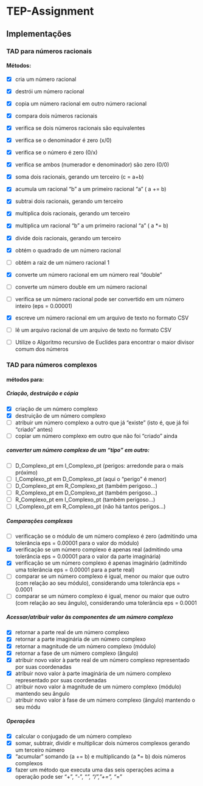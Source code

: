 # TEP-Assignment

## Implementações

### TAD para números racionais
#### Métodos:
- [x] cria um número racional
- [x] destrói um número racional
- [x] copia um número racional em outro número racional
- [x] compara dois números racionais
- [x] verifica se dois números racionais são equivalentes
- [x] verifica se o denominador é zero (x/0)
- [x] verifica se o número é zero (0/x)
- [x] verifica se ambos (numerador e denominador) são zero (0/0)
- [x] soma dois racionais, gerando um terceiro (c = a+b)
- [x] acumula um racional “b” a um primeiro racional “a” ( a += b)
- [x] subtrai dois racionais, gerando um terceiro
- [x] multiplica dois racionais, gerando um terceiro
- [x] multiplica um racional “b” a um primeiro racional “a” ( a *= b)
- [x] divide dois racionais, gerando um terceiro
- [x] obtém o quadrado de um número racional
- [  ] obtém a raiz de um número racional 1
- [x] converte um número racional em um número real “double”
- [  ] converte um número double em um número racional 
- [  ] verifica se um número racional pode ser convertido em um número inteiro (eps = 0.00001)
- [x] escreve um número racional em um arquivo de texto no formato CSV 
- [  ] lê um arquivo racional de um arquivo de texto no formato CSV
- [  ] Utilize o Algoritmo recursivo de Euclides para encontrar o maior divisor comum dos números



### TAD para números complexos
#### métodos para:

##### Criação, destruição e cópia
- [x] criação de um número complexo
- [x] destruição de um número complexo
- [  ] atribuir um número complexo a outro que já “existe” (isto é, que já foi “criado” antes)
- [  ] copiar um número complexo em outro que não foi “criado” ainda

##### converter um número complexo de um “tipo” em outro:
- [  ] D_Complexo_pt em I_Complexo_pt (perigos: arredonde para o mais próximo)
- [  ] I_Complexo_pt em D_Complexo_pt (aqui o “perigo” é menor)
- [  ] D_Complexo_pt em R_Complexo_pt (também perigoso...)
- [  ] R_Complexo_pt em D_Complexo_pt (também perigoso...)
- [  ] R_Complexo_pt em I_Complexo_pt (também perigoso...)
- [  ] I_Complexo_pt em R_Complexo_pt (não há tantos perigos...)

##### Comparações complexas
- [  ] verificação se o módulo de um número complexo é zero (admitindo uma tolerância eps = 0.00001 para o valor do módulo)
- [x] verificação se um número complexo é apenas real (admitindo uma tolerância eps = 0.00001 para o valor da parte imaginária)
- [x] verificação se um número complexo é apenas imaginário (admitindo uma tolerância eps = 0.00001 para a parte real)
- [  ] comparar se um número complexo é igual, menor ou maior que outro (com relação ao seu módulo), considerando uma tolerância eps = 0.0001
- [  ] comparar se um número complexo é igual, menor ou maior que outro (com relação ao seu ângulo), considerando uma tolerância eps = 0.0001

##### Acessar/atribuir valor às componentes de um número complexo
- [x] retornar a parte real de um número complexo
- [x] retornar a parte imaginária de um número complexo
- [x] retornar a magnitude de um número complexo (módulo)
- [x] retornar a fase de um número complexo (ângulo)
- [x] atribuir novo valor à parte real de um número complexo representado por suas coordenadas
- [x] atribuir novo valor à parte imaginária de um número complexo representado por suas coordenadas
- [ ] atribuir novo valor à magnitude de um número complexo (módulo) mantendo seu ângulo
- [ ] atribuir novo valor à fase de um número complexo (ângulo) mantendo o seu módu

##### Operações
- [x] calcular o conjugado de um número complexo
- [x] somar, subtrair, dividir e multiplicar dois números complexos gerando um terceiro número
- [x] “acumular” somando (a += b) e multiplicando (a *= b) dois números complexos
- [x] fazer um método que executa uma das seis operações acima a operação pode ser “+”, “-”, “*”, “/”,”+=”, “*=”
